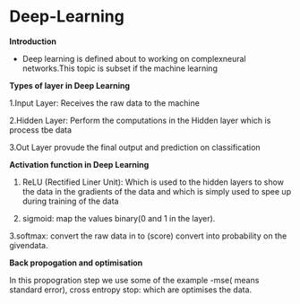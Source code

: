 # Deep-Learning
**Introduction**

- Deep learning is defined about to working on complexneural networks.This topic is subset if the machine learning

**Types of layer in Deep Learning**


1.Input Layer: 
Receives the raw data to the machine

2.Hidden Layer:
Perform the computations in the Hidden layer which is process tbe data


3.Out Layer
provude the final output and prediction on classification


**Activation function in Deep Learning**

1. ReLU (Rectified Liner Unit):
     Which is used to the hidden layers to show the data in the gradients of the data and which is simply used to spee up during training of the data

2. sigmoid:
   map the values binary(0 and 1 in the layer).

3.softmax:
  convert the raw data in to (score) convert into probability on the givendata.

**Back propogation and optimisation**

In this propogration step we use some of the example -mse( means standard error), cross entropy stop: which are optimises the data.










   
